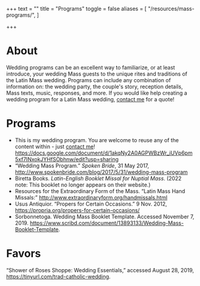 +++
text = ""
title = "Programs"
toggle = false
aliases = [
    "/resources/mass-programs/",
]

+++

# About 

Wedding programs can be an excellent way to familiarize, or at least introduce, your wedding Mass guests to the unique rites and traditions of the Latin Mass wedding. Programs can include any combination of information on: the wedding party, the couple's story, reception details, Mass texts, music, responses, and more. If you would like help creating a wedding program for a Latin Mass wedding, [contact me](https://www.latinmasswedding.com/#contact) for a quote!

# Programs

* This is my wedding program. You are welcome to reuse any of the content within - just [contact me](https://www.latinmasswedding.com/#contact)! https://docs.google.com/document/d/1akqNy2A0AGPWBzWr_iUVp6pm5xf7INxokJYHfSObhnw/edit?usp=sharing
* “Wedding Mass Program.” _Spoken Bride_, 31 May 2017, http://www.spokenbride.com/blog/2017/5/31/wedding-mass-program
* Biretta Books. _Latin-English Booklet Missal for Nuptial Mass_. (2022 note: This booklet no longer appears on their website.) 
* Resources for the Extraordinary Form of the Mass. “Latin Mass Hand Missals:” http://www.extraordinaryform.org/handmissals.html
* Usus Antiquior. “Propers for Certain Occasions.” 9 Nov. 2012, https://propria.org/propers-for-certain-occasions/
* Sorbonnetoga. Wedding Mass Booklet Template. Accessed November 7, 2019. https://www.scribd.com/document/13893133/Wedding-Mass-Booklet-Template.

# Favors

“Shower of Roses Shoppe: Wedding Essentials,” accessed August 28, 2019, https://tinyurl.com/trad-catholic-wedding.
